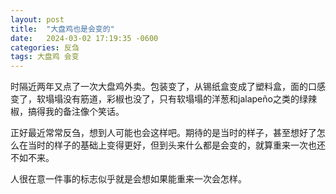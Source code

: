 ```yaml
---
layout: post
title:  "大盘鸡也是会变的"
date:   2024-03-02 17:19:35 -0600
categories: 反刍
tags: 大盘鸡 会变
---
```


时隔近两年又点了一次大盘鸡外卖。包装变了，从锡纸盒变成了塑料盒，面的口感变了，软塌塌没有筋道，彩椒也没了，只有软塌塌的洋葱和jalapeño之类的绿辣椒，搞得我的备注像个笑话。

正好最近常常反刍，想到人可能也会这样吧。期待的是当时的样子，甚至想好了怎么在当时的样子的基础上变得更好，但到头来什么都是会变的，就算重来一次也还不如不来。

人很在意一件事的标志似乎就是会想如果能重来一次会怎样。